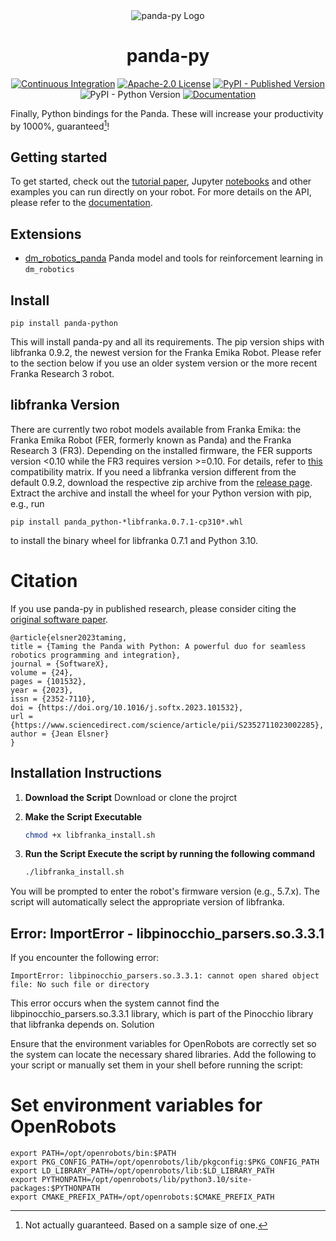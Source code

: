 <div align="center"><img alt="panda-py Logo" src="https://raw.githubusercontent.com/JeanElsner/panda-py/main/logo.jpg" /></div>

<h1 align="center">panda-py</h1>

<p align="center">
  <a href="https://github.com/JeanElsner/panda-py/actions/workflows/main.yml"><img alt="Continuous Integration" src="https://img.shields.io/github/actions/workflow/status/JeanElsner/panda-py/main.yml" /></a>
  <a href="https://github.com/JeanElsner/panda-py/blob/main/LICENSE"><img alt="Apache-2.0 License" src="https://img.shields.io/github/license/JeanElsner/panda-py" /></a>
  <a href="https://pypi.org/project/panda-python/"><img alt="PyPI - Published Version" src="https://img.shields.io/pypi/v/panda-python"></a>
  <img alt="PyPI - Python Version" src="https://img.shields.io/pypi/pyversions/panda-python">
  <a href="https://jeanelsner.github.io/panda-py"><img alt="Documentation" src="https://shields.io/badge/-Documentation-informational" /><a/>
</p>

Finally, Python bindings for the Panda. These will increase your productivity by 1000%, guaranteed[^1]!

## Getting started

To get started, check out the [tutorial paper](https://www.sciencedirect.com/science/article/pii/S2352711023002285), Jupyter [notebooks](https://github.com/JeanElsner/panda-py/tree/main/examples/notebooks) and other examples you can run directly on your robot. For more details on the API, please refer to the [documentation](https://jeanelsner.github.io/panda-py/).

## Extensions

* [dm_robotics_panda](https://github.com/JeanElsner/dm_robotics_panda) Panda model and tools for reinforcement learning in `dm_robotics`

## Install

```
pip install panda-python
```

This will install panda-py and all its requirements. The pip version ships with libfranka 0.9.2, the newest version for the Franka Emika Robot. Please refer to the section below if you use an older system version or the more recent Franka Research 3 robot. 

## libfranka Version

There are currently two robot models available from Franka Emika: the Franka Emika Robot (FER, formerly known as Panda) and the Franka Research 3 (FR3). Depending on the installed firmware, the FER supports version <0.10 while the FR3 requires version >=0.10. For details, refer to [this](https://frankaemika.github.io/docs/compatibility.html) compatibility matrix. If you need a libfranka version different from the default 0.9.2, download the respective zip archive from the [release page](https://github.com/JeanElsner/panda-py/releases). Extract the archive and install the wheel for your Python version with pip, e.g., run
```
pip install panda_python-*libfranka.0.7.1-cp310*.whl
```
to install the binary wheel for libfranka 0.7.1 and Python 3.10.

# Citation

If you use panda-py in published research, please consider citing the [original software paper](https://www.sciencedirect.com/science/article/pii/S2352711023002285).

```
@article{elsner2023taming,
title = {Taming the Panda with Python: A powerful duo for seamless robotics programming and integration},
journal = {SoftwareX},
volume = {24},
pages = {101532},
year = {2023},
issn = {2352-7110},
doi = {https://doi.org/10.1016/j.softx.2023.101532},
url = {https://www.sciencedirect.com/science/article/pii/S2352711023002285},
author = {Jean Elsner}
}
```

[^1]: Not actually guaranteed. Based on a sample size of one.

## Installation Instructions

1. **Download the Script**
   Download or clone the projrct

2. **Make the Script Executable**
   ```bash
   chmod +x libfranka_install.sh

3. **Run the Script Execute the script by running the following command**
   ```bash
   ./libfranka_install.sh

You will be prompted to enter the robot's firmware version (e.g., 5.7.x). The script will automatically select the appropriate version of libfranka.


## Error: ImportError - libpinocchio_parsers.so.3.3.1

If you encounter the following error:
```
ImportError: libpinocchio_parsers.so.3.3.1: cannot open shared object file: No such file or directory
```
This error occurs when the system cannot find the libpinocchio_parsers.so.3.3.1 library, which is part of the Pinocchio library that libfranka depends on.
Solution

Ensure that the environment variables for OpenRobots are correctly set so the system can locate the necessary shared libraries. Add the following to your script or manually set them in your shell before running the script:

# Set environment variables for OpenRobots
```
export PATH=/opt/openrobots/bin:$PATH
export PKG_CONFIG_PATH=/opt/openrobots/lib/pkgconfig:$PKG_CONFIG_PATH
export LD_LIBRARY_PATH=/opt/openrobots/lib:$LD_LIBRARY_PATH
export PYTHONPATH=/opt/openrobots/lib/python3.10/site-packages:$PYTHONPATH 
export CMAKE_PREFIX_PATH=/opt/openrobots:$CMAKE_PREFIX_PATH
```
